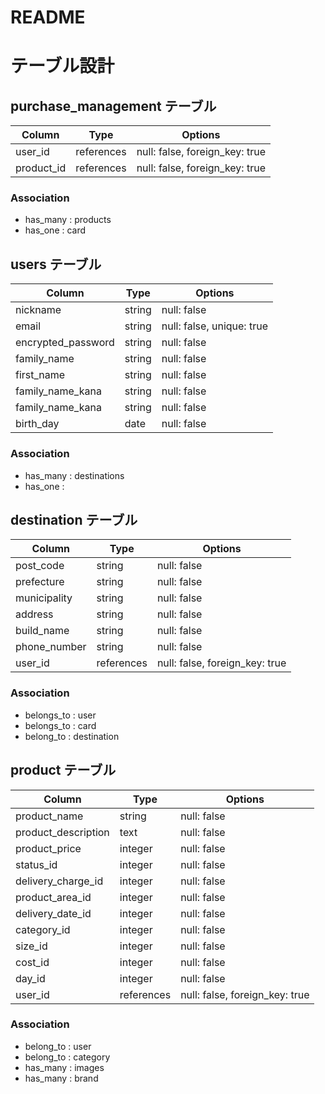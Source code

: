# README

# テーブル設計

## purchase_management テーブル

| Column             | Type       | Options                        |
| ------------------ | ------     | ------------------------------ |
| user_id            | references | null: false, foreign_key: true |
| product_id         | references | null: false, foreign_key: true |

### Association

- has_many : products
- has_one : card

## users テーブル

| Column             | Type   | Options                   |
| ------------------ | ------ | ------------------------- |
| nickname           | string | null: false               |
| email              | string | null: false, unique: true |
| encrypted_password | string | null: false               |
| family_name        | string | null: false               |
| first_name         | string | null: false               |
| family_name_kana   | string | null: false               |
| family_name_kana   | string | null: false               |
| birth_day          | date   | null: false               |

### Association

- has_many : destinations
- has_one : 

## destination テーブル

| Column             | Type       | Options                        |
| ------------------ | ------     | ----------------------------   |
| post_code          | string     | null: false                    |
| prefecture         | string     | null: false                    |
| municipality       | string     | null: false                    |
| address            | string     | null: false                    |
| build_name         | string     | null: false                    |
| phone_number       | string     | null: false                    |
| user_id            | references | null: false, foreign_key: true |


### Association

- belongs_to : user
- belongs_to : card
- belong_to : destination


## product テーブル

| Column              | Type       | Options                        |
| ------------------- | ---------- | -----------                    |
| product_name        | string     | null: false                    |
| product_description | text       | null: false                    |
| product_price       | integer    | null: false                    |
| status_id           | integer    | null: false                    |
| delivery_charge_id  | integer    | null: false                    |
| product_area_id     | integer    | null: false                    |
| delivery_date_id    | integer    | null: false                    |
| category_id         | integer    | null: false                    |
| size_id             | integer    | null: false                    |
| cost_id             | integer    | null: false                    |
| day_id              | integer    | null: false                    |
| user_id             | references | null: false, foreign_key: true |

### Association

- belong_to : user
- belong_to : category
- has_many : images
- has_many : brand


